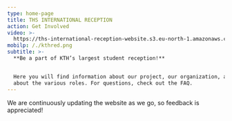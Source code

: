 ```yaml
---
type: home-page
title: THS INTERNATIONAL RECEPTION
action: Get Involved
video: >-
  https://ths-international-reception-website.s3.eu-north-1.amazonaws.com/osqvik.mp4
mobilp: /./kthred.png
subtitle: >-
  **Be a part of KTH’s largest student reception!**


  Here you will find information about our project, our organization, and a bit
  about the various roles. For questions, check out the FAQ.
---
```

We are continuously updating the website as we go, so feedback is appreciated!
